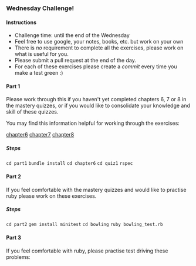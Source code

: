 ### Wednesday Challenge!

#### Instructions
  * Challenge time: until the end of the Wednesday
  * Feel free to use google, your notes, books, etc. but work on your own
  * There is _no_ requirement to complete all the exercises, please work on what
  is useful for you.
  * Please submit a pull request at the end of the day.
  * For each of these exercises please create a _commit_ every time you make a test green :)


#### Part 1
Please work through this if you haven't yet completed chapters 6, 7 or 8 in
the mastery quizzes, or if you would like to consolidate your knowledge and
skill of these quizzes.

You may find this information helpful for working through the exercises:

[chapter6](https://mastery-curriculum.makers.tech/chapter6/)
[chapter7](https://mastery-curriculum.makers.tech/chapter7/)
[chapter8](https://mastery-curriculum.makers.tech/chapter8/)

##### Steps

`cd part1`
`bundle install`
`cd chapter6`
`cd quiz1`
`rspec`


#### Part 2
If you feel comfortable with the mastery quizzes and would like to practise ruby
please work on these exercises.

##### Steps

`cd part2`
`gem install minitest`
`cd bowling`
`ruby bowling_test.rb`


#### Part 3
If you feel comfortable with ruby, please practise test driving these problems:

